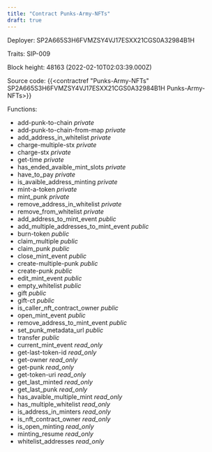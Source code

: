 ```yaml
---
title: "Contract Punks-Army-NFTs"
draft: true
---
```

Deployer: SP2A665S3H6FVMZSY4VJ17ESXX21CGS0A32984B1H

Traits:
SIP-009 



Block height: 48163 (2022-02-10T02:03:39.000Z)

Source code: {{<contractref "Punks-Army-NFTs" SP2A665S3H6FVMZSY4VJ17ESXX21CGS0A32984B1H Punks-Army-NFTs>}}

Functions:

* add-punk-to-chain _private_
* add-punk-to-chain-from-map _private_
* add_address_in_whitelist _private_
* charge-multiple-stx _private_
* charge-stx _private_
* get-time _private_
* has_ended_avaible_mint_slots _private_
* have_to_pay _private_
* is_avaible_address_minting _private_
* mint-a-token _private_
* mint_punk _private_
* remove_address_in_whitelist _private_
* remove_from_whitelist _private_
* add_address_to_mint_event _public_
* add_multiple_addresses_to_mint_event _public_
* burn-token _public_
* claim_multiple _public_
* claim_punk _public_
* close_mint_event _public_
* create-multiple-punk _public_
* create-punk _public_
* edit_mint_event _public_
* empty_whitelist _public_
* gift _public_
* gift-ct _public_
* is_caller_nft_contract_owner _public_
* open_mint_event _public_
* remove_address_to_mint_event _public_
* set_punk_metadata_url _public_
* transfer _public_
* current_mint_event _read_only_
* get-last-token-id _read_only_
* get-owner _read_only_
* get-punk _read_only_
* get-token-uri _read_only_
* get_last_minted _read_only_
* get_last_punk _read_only_
* has_avaible_multiple_mint _read_only_
* has_multiple_whitelist _read_only_
* is_address_in_minters _read_only_
* is_nft_contract_owner _read_only_
* is_open_minting _read_only_
* minting_resume _read_only_
* whitelist_addresses _read_only_
